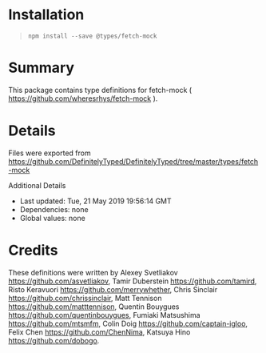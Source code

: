 # Installation
> `npm install --save @types/fetch-mock`

# Summary
This package contains type definitions for fetch-mock ( https://github.com/wheresrhys/fetch-mock ).

# Details
Files were exported from https://github.com/DefinitelyTyped/DefinitelyTyped/tree/master/types/fetch-mock

Additional Details
 * Last updated: Tue, 21 May 2019 19:56:14 GMT
 * Dependencies: none
 * Global values: none

# Credits
These definitions were written by Alexey Svetliakov <https://github.com/asvetliakov>, Tamir Duberstein <https://github.com/tamird>, Risto Keravuori <https://github.com/merrywhether>, Chris Sinclair <https://github.com/chrissinclair>, Matt Tennison <https://github.com/matttennison>, Quentin Bouygues <https://github.com/quentinbouygues>, Fumiaki Matsushima <https://github.com/mtsmfm>, Colin Doig <https://github.com/captain-igloo>, Felix Chen <https://github.com/ChenNima>, Katsuya Hino <https://github.com/dobogo>.
